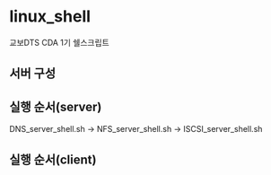 # linux_shell
교보DTS CDA 1기 쉘스크립트

## 서버 구성

## 실행 순서(server)
DNS_server_shell.sh -> NFS_server_shell.sh -> ISCSI_server_shell.sh

## 실행 순서(client)
